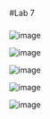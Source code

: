 #Lab 7

###

![image](https://github.com/domvovk/CPE322/assets/123049815/57197109-43db-480b-9a96-7227c8e2dde0)

![image](https://github.com/domvovk/CPE322/assets/123049815/4f32daa5-4b13-4b18-8793-49c329a32c84)

![image](https://github.com/domvovk/CPE322/assets/123049815/94ccb952-c26c-4d41-89f1-24462f1b420f)

![image](https://github.com/domvovk/CPE322/assets/123049815/82711188-8dc6-45d6-b6fe-aa43cca91c50)

![image](https://github.com/domvovk/CPE322/assets/123049815/e9b9a9fe-66c3-4217-9c21-48bcb55342bc)

